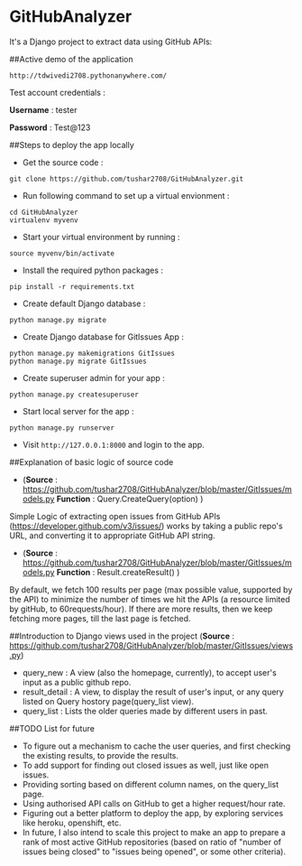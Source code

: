 # GitHubAnalyzer
It's a Django project to extract data using GitHub APIs:

##Active demo of the application

`http://tdwivedi2708.pythonanywhere.com/`

Test account credentials :

**Username** : tester

**Password** : Test@123

##Steps to deploy the app locally


* Get the source code :
```shell
git clone https://github.com/tushar2708/GitHubAnalyzer.git
```
* Run following command to set up a virtual envionment :
```shell
cd GitHubAnalyzer
virtualenv myvenv
```
* Start your virtual environment by running :
```shell
source myvenv/bin/activate
```
* Install the required python packages :
```shell
pip install -r requirements.txt
```
* Create default Django database :
```shell
python manage.py migrate
```
* Create Django database for GitIssues App :
```shell
python manage.py makemigrations GitIssues
python manage.py migrate GitIssues
```
* Create superuser admin for your app :
```shell
python manage.py createsuperuser
```
* Start local server for the app :
```shell
python manage.py runserver
```

* Visit `http://127.0.0.1:8000` and login to the app.

##Explanation of basic logic of source code

* (**Source** : https://github.com/tushar2708/GitHubAnalyzer/blob/master/GitIssues/models.py **Function** : Query.CreateQuery(option) )

Simple Logic of extracting open issues from GitHub APIs (https://developer.github.com/v3/issues/) works by taking a public repo's URL, and converting it to appropriate GitHub API string.
* (**Source** : https://github.com/tushar2708/GitHubAnalyzer/blob/master/GitIssues/models.py **Function** : Result.createResult() )

By default, we fetch 100 results per page (max possible value, supported by the API) to minimize the number of times we hit the APIs (a resource limited by gitHub, to 60requests/hour). If there are more results, then we keep fetching more pages, till the last page is fetched.

##Introduction to Django views used in the project
(**Source** : https://github.com/tushar2708/GitHubAnalyzer/blob/master/GitIssues/views.py)
* query_new : A view (also the homepage, currently), to accept user's input as a public github repo.
* result_detail : A view, to display the result of user's input, or any query listed on Query hostory page(query_list view).
* query_list : Lists the older queries made by different users in past.

##TODO List for future

* To figure out a mechanism to cache the user queries, and first checking the existing results, to provide the results.
* To add support for finding out closed issues as well, just like open issues.
* Providing sorting based on different column names, on the query_list page.
* Using authorised API calls on GitHub to get a higher request/hour rate.
* Figuring out a better platform to deploy the app, by exploring services like heroku, openshift, etc.
* In future, I also intend to scale this project to make an app to prepare a rank of most active GitHub repositories (based on ratio of "number of issues being closed" to "issues being opened", or some other criteria).
